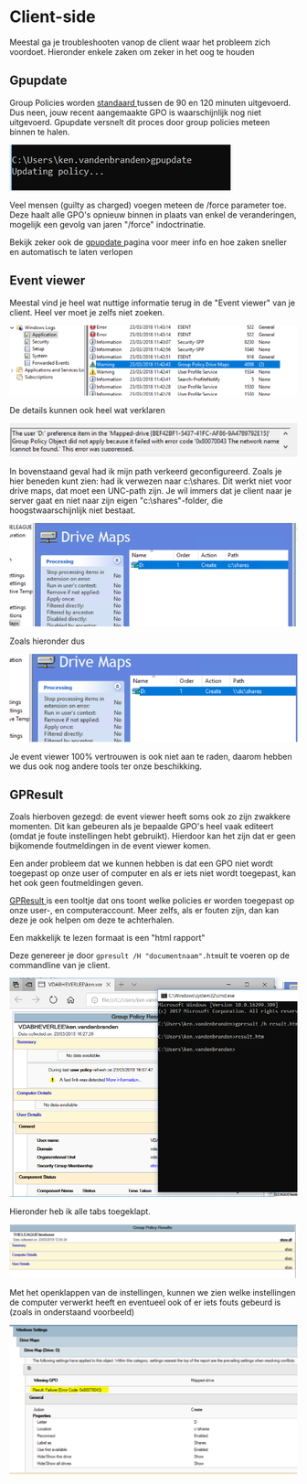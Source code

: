 # Client-side

Meestal ga je troubleshooten vanop de client waar het probleem zich voordoet. Hieronder enkele zaken om zeker in het oog te houden

## Gpupdate

Group Policies worden [standaard ](https://technet.microsoft.com/en-us/library/cc975932.aspx)tussen de 90 en 120 minuten uitgevoerd. Dus neen, jouw recent aangemaakte GPO is waarschijnlijk nog niet uitgevoerd. Gpupdate versnelt dit proces door group policies meteen binnen te halen.

![](.gitbook/assets/gpupdate.PNG)

Veel mensen \(guilty as charged\) voegen meteen de /force parameter toe. Deze haalt alle GPO's opnieuw binnen in plaats van enkel de veranderingen, mogelijk een gevolg van jaren "/force" indoctrinatie.

Bekijk zeker ook de [gpupdate ](https://docs.microsoft.com/en-us/windows-server/administration/windows-commands/gpupdate) pagina voor meer info en hoe zaken sneller en automatisch te laten verlopen

## Event viewer

Meestal vind je heel wat nuttige informatie terug in de "Event viewer" van je client. Heel ver moet je zelfs niet zoeken.

![](.gitbook/assets/gpo.PNG)

De details kunnen ook heel wat verklaren

![](.gitbook/assets/gpo2.PNG)

In bovenstaand geval had ik mijn path verkeerd geconfigureerd. Zoals je hier beneden kunt zien: had ik verwezen naar c:\shares. Dit werkt niet voor drive maps, dat moet een UNC-path zijn. Je wil immers dat je client naar je server gaat en niet naar zijn eigen "c:\shares"-folder, die hoogstwaarschijnlijk niet bestaat.

![](.gitbook/assets/gpo3.PNG)

Zoals hieronder dus

![](.gitbook/assets/gpo4.PNG)

Je event viewer 100% vertrouwen is ook niet aan te raden, daarom hebben we dus ook nog andere tools ter onze beschikking.

## GPResult

Zoals hierboven gezegd: de event viewer heeft soms ook zo zijn zwakkere momenten. Dit kan gebeuren als je bepaalde GPO's heel vaak editeert \(omdat je foute instellingen hebt gebruikt\). Hierdoor kan het zijn dat er geen bijkomende foutmeldingen in de event viewer komen.

Een ander probleem dat we kunnen hebben is dat een GPO niet wordt toegepast op onze user of computer en als er iets niet wordt toegepast, kan het ook geen foutmeldingen geven.

[GPResult ](https://docs.microsoft.com/en-us/windows-server/administration/windows-commands/gpresult)is een tooltje dat ons toont welke policies er worden toegepast op onze user-, en computeraccount. Meer zelfs, als er fouten zijn, dan kan deze je ook helpen om deze te achterhalen.

Een makkelijk te lezen formaat is een "html rapport"

Deze genereer je door `gpresult /H "documentnaam".htm`uit te voeren op de commandline van je client.

![](.gitbook/assets/gpresult3.PNG)

Hieronder heb ik alle tabs toegeklapt.

![](.gitbook/assets/gpresult1.PNG)

Met het openklappen van de instellingen, kunnen we zien welke instellingen de computer verwerkt heeft en eventueel ook of er iets fouts gebeurd is \(zoals in onderstaand voorbeeld\)

![](.gitbook/assets/gpresult2.PNG)

